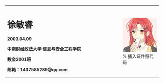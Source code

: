 <table border="0">
  <tr>
    <td width="75%">
      <h1>徐敏睿</h1>
      <p><b>2003.04.09</b></p>
      <p><b>中南财经政法大学 信息与安全工程学院</b></p>
      <p><b>数金2001班</b></p>
      <p><b>邮箱：1437585289@qq.com</b></p>
    </td>
    <td width="25%">
      <img src="myae2.png" width="100%">      % 插入证件照代码
    </td>
  </tr>
</table>
